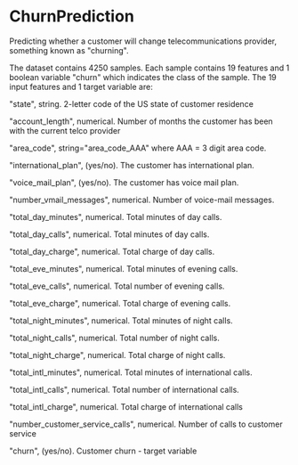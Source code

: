 # ChurnPrediction

Predicting whether a customer will change telecommunications provider, something known as "churning".


The dataset contains 4250 samples. Each sample contains 19 features and 1 boolean variable "churn" which indicates the class of the sample. The 19 input features and 1 target variable are:

"state", string. 2-letter code of the US state of customer residence

"account_length", numerical. Number of months the customer has been with the current telco provider

"area_code", string="area_code_AAA" where AAA = 3 digit area code.

"international_plan", (yes/no). The customer has international plan.

"voice_mail_plan", (yes/no). The customer has voice mail plan.

"number_vmail_messages", numerical. Number of voice-mail messages.

"total_day_minutes", numerical. Total minutes of day calls.

"total_day_calls", numerical. Total minutes of day calls.

"total_day_charge", numerical. Total charge of day calls.

"total_eve_minutes", numerical. Total minutes of evening calls.

"total_eve_calls", numerical. Total number of evening calls.

"total_eve_charge", numerical. Total charge of evening calls.

"total_night_minutes", numerical. Total minutes of night calls.

"total_night_calls", numerical. Total number of night calls.

"total_night_charge", numerical. Total charge of night calls.

"total_intl_minutes", numerical. Total minutes of international calls.

"total_intl_calls", numerical. Total number of international calls.

"total_intl_charge", numerical. Total charge of international calls

"number_customer_service_calls", numerical. Number of calls to customer service

"churn", (yes/no). Customer churn - target variable
